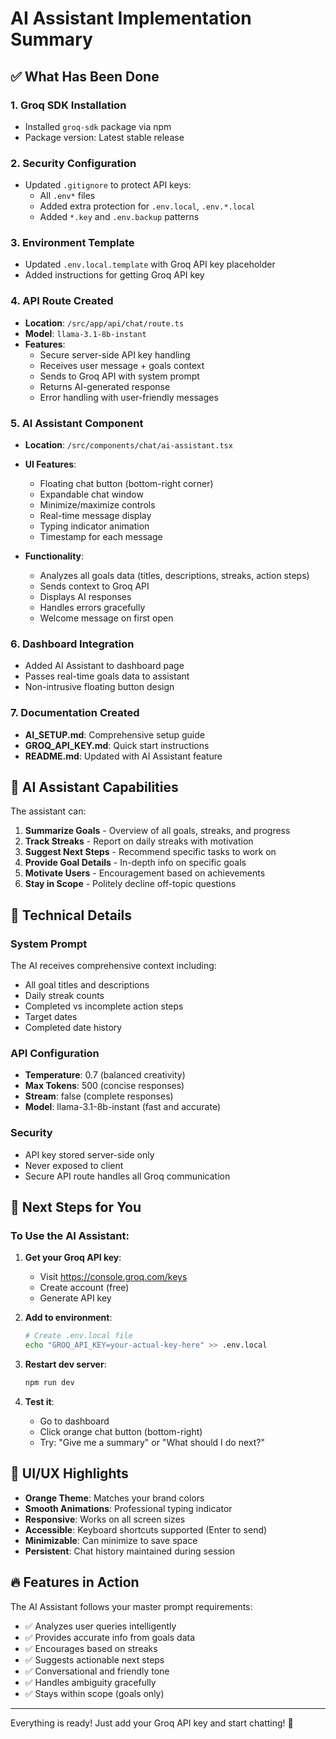# AI Assistant Implementation Summary

## ✅ What Has Been Done

### 1. **Groq SDK Installation**
- Installed `groq-sdk` package via npm
- Package version: Latest stable release

### 2. **Security Configuration**
- Updated `.gitignore` to protect API keys:
  - All `.env*` files
  - Added extra protection for `.env.local`, `.env.*.local`
  - Added `*.key` and `.env.backup` patterns

### 3. **Environment Template**
- Updated `.env.local.template` with Groq API key placeholder
- Added instructions for getting Groq API key

### 4. **API Route Created**
- **Location**: `/src/app/api/chat/route.ts`
- **Model**: `llama-3.1-8b-instant`
- **Features**:
  - Secure server-side API key handling
  - Receives user message + goals context
  - Sends to Groq API with system prompt
  - Returns AI-generated response
  - Error handling with user-friendly messages

### 5. **AI Assistant Component**
- **Location**: `/src/components/chat/ai-assistant.tsx`
- **UI Features**:
  - Floating chat button (bottom-right corner)
  - Expandable chat window
  - Minimize/maximize controls
  - Real-time message display
  - Typing indicator animation
  - Timestamp for each message
  
- **Functionality**:
  - Analyzes all goals data (titles, descriptions, streaks, action steps)
  - Sends context to Groq API
  - Displays AI responses
  - Handles errors gracefully
  - Welcome message on first open

### 6. **Dashboard Integration**
- Added AI Assistant to dashboard page
- Passes real-time goals data to assistant
- Non-intrusive floating button design

### 7. **Documentation Created**
- **AI_SETUP.md**: Comprehensive setup guide
- **GROQ_API_KEY.md**: Quick start instructions
- **README.md**: Updated with AI Assistant feature

## 🎯 AI Assistant Capabilities

The assistant can:
1. **Summarize Goals** - Overview of all goals, streaks, and progress
2. **Track Streaks** - Report on daily streaks with motivation
3. **Suggest Next Steps** - Recommend specific tasks to work on
4. **Provide Goal Details** - In-depth info on specific goals
5. **Motivate Users** - Encouragement based on achievements
6. **Stay in Scope** - Politely decline off-topic questions

## 🔧 Technical Details

### System Prompt
The AI receives comprehensive context including:
- All goal titles and descriptions
- Daily streak counts
- Completed vs incomplete action steps
- Target dates
- Completed date history

### API Configuration
- **Temperature**: 0.7 (balanced creativity)
- **Max Tokens**: 500 (concise responses)
- **Stream**: false (complete responses)
- **Model**: llama-3.1-8b-instant (fast and accurate)

### Security
- API key stored server-side only
- Never exposed to client
- Secure API route handles all Groq communication

## 📝 Next Steps for You

### To Use the AI Assistant:

1. **Get your Groq API key**:
   - Visit https://console.groq.com/keys
   - Create account (free)
   - Generate API key

2. **Add to environment**:
   ```bash
   # Create .env.local file
   echo "GROQ_API_KEY=your-actual-key-here" >> .env.local
   ```

3. **Restart dev server**:
   ```bash
   npm run dev
   ```

4. **Test it**:
   - Go to dashboard
   - Click orange chat button (bottom-right)
   - Try: "Give me a summary" or "What should I do next?"

## 🎨 UI/UX Highlights

- **Orange Theme**: Matches your brand colors
- **Smooth Animations**: Professional typing indicator
- **Responsive**: Works on all screen sizes
- **Accessible**: Keyboard shortcuts supported (Enter to send)
- **Minimizable**: Can minimize to save space
- **Persistent**: Chat history maintained during session

## 🔥 Features in Action

The AI Assistant follows your master prompt requirements:
- ✅ Analyzes user queries intelligently
- ✅ Provides accurate info from goals data
- ✅ Encourages based on streaks
- ✅ Suggests actionable next steps
- ✅ Conversational and friendly tone
- ✅ Handles ambiguity gracefully
- ✅ Stays within scope (goals only)

---

Everything is ready! Just add your Groq API key and start chatting! 🚀
